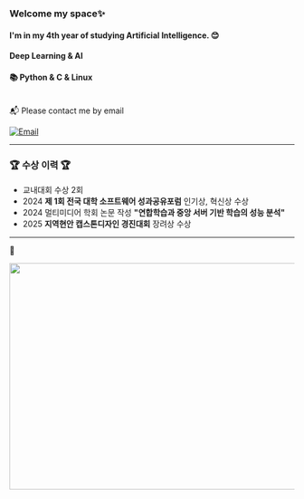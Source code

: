 ### Welcome my space✨

#### I'm in my 4th year of studying Artificial Intelligence. 😊
#### Deep Learning & AI 
#### 📚 Python & C & Linux
<br>
📬 Please contact me by email

[![Email](https://img.shields.io/badge/Email-blue?style=for-the-badge&logo=gmail&logoColor=white)](mailto:eksgk0401@gmail.com)

---
### 🏆 **수상 이력** 🏆 
- 교내대회 수상 2회
- 2024 **제 1회 전국 대학 소프트웨어 성과공유포럼** 인기상, 혁신상 수상
- 2024 멀티미디어 학회 논문 작성 **"연합학습과 중앙 서버 기반 학습의 성능 분석"**
- 2025 **지역현안 캡스톤디자인 경진대회** 장려상 수상
---
🌱

<img src="https://github-readme-activity-graph.vercel.app/graph?username=daanhaa&theme=github" width="800" height="400">




<!--
**daanhaa/daanhaa** is a ✨ _special_ ✨ repository because its `README.md` (this file) appears on your GitHub profile.

Here are some ideas to get you started:

- 🔭 I’m currently working on ...
- 🌱 I’m currently learning ...
- 👯 I’m looking to collaborate on ...
- 🤔 I’m looking for help with ...
- 💬 Ask me about ...
- 📫 How to reach me: ...
- 😄 Pronouns: ...
- ⚡ Fun fact: ...
-->
